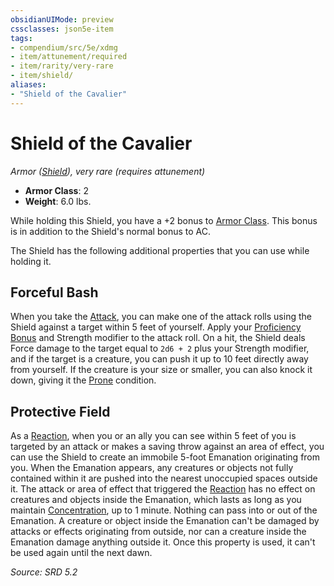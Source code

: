 ```yaml
---
obsidianUIMode: preview
cssclasses: json5e-item
tags:
- compendium/src/5e/xdmg
- item/attunement/required
- item/rarity/very-rare
- item/shield/
aliases: 
- "Shield of the Cavalier"
---
```

# Shield of the Cavalier
*Armor ([Shield](compendium/items/shield-xphb.md)), very rare (requires attunement)*  

- **Armor Class**: 2
- **Weight**: 6.0 lbs.

While holding this Shield, you have a +2 bonus to [Armor Class](rules/variant-rules/armor-class-xphb.md). This bonus is in addition to the Shield's normal bonus to AC.

The Shield has the following additional properties that you can use while holding it.

## Forceful Bash

When you take the [Attack](rules/actions.md#Attack), you can make one of the attack rolls using the Shield against a target within 5 feet of yourself. Apply your [Proficiency Bonus](rules/variant-rules/proficiency-xphb.md) and Strength modifier to the attack roll. On a hit, the Shield deals Force damage to the target equal to `2d6 + 2` plus your Strength modifier, and if the target is a creature, you can push it up to 10 feet directly away from yourself. If the creature is your size or smaller, you can also knock it down, giving it the [Prone](rules/conditions.md#Prone) condition.

## Protective Field

As a [Reaction](rules/variant-rules/reaction-xphb.md), when you or an ally you can see within 5 feet of you is targeted by an attack or makes a saving throw against an area of effect, you can use the Shield to create an immobile 5-foot <span title="Player's Handbook (2024)">Emanation</span> originating from you. When the <span title="Player's Handbook (2024)">Emanation</span> appears, any creatures or objects not fully contained within it are pushed into the nearest unoccupied spaces outside it. The attack or area of effect that triggered the [Reaction](rules/variant-rules/reaction-xphb.md) has no effect on creatures and objects inside the <span title="Player's Handbook (2024)">Emanation</span>, which lasts as long as you maintain [Concentration](rules/conditions.md#Concentration), up to 1 minute. Nothing can pass into or out of the <span title="Player's Handbook (2024)">Emanation</span>. A creature or object inside the <span title="Player's Handbook (2024)">Emanation</span> can't be damaged by attacks or effects originating from outside, nor can a creature inside the <span title="Player's Handbook (2024)">Emanation</span> damage anything outside it. Once this property is used, it can't be used again until the next dawn.

*Source: SRD 5.2*